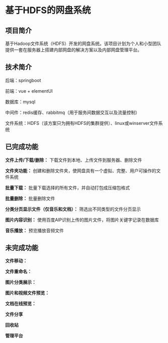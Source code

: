 # 基于HDFS的网盘系统
## 项目简介
基于Hadoop文件系统（HDFS）开发的网盘系统。该项目计划为个人和小型团队提供一套在服务器上搭建内部网盘的解决方案以及内部网盘管理平台。

## 技术简介
后端：springboot

前端：vue + elementUI

数据库：mysql

中间件：redis缓存、rabbitmq（用于服务间数据交互以及流量控制）

文件系统：HDFS（该方案只为拥有HDFS的集群提供）、linux或winserver文件系统


## 已完成功能
**文件上传/下载/删除：** 下载文件到本地、上传文件到服务器、删除文件

**文件夹功能：** 创建和删除文件夹，使网盘具有一个虚拟、完整、用户可操作的文件系统

**批量下载：** 批量下载选择的所有文件，并自动打包成压缩包格式

**批量删除：** 批量删除文件

**分类分页显示文件（仅音乐和文档）：** 筛选出不同类型的文件分页显示

**图片内容识别：** 使用百度AIP识别上传的图片文件，将图片关键字记录在数据库

**音乐播放：** 预览播放音频文件

## 未完成功能
**文件移动：**

**文件重命名：**

**图片分类展示：**

**图片和视频文件预览：**

**文档在线预览：**

**文件分享**

**回收站**

**管理平台**
